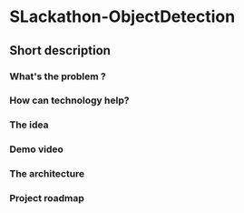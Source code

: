 # SLackathon-ObjectDetection

## Short description

### What's the problem ?


### How can technology help?


### The idea


### Demo video

### The architecture


### Project roadmap

